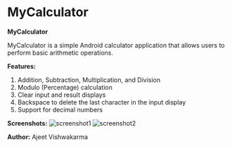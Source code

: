 # MyCalculator
**MyCalculator**

MyCalculator is a simple Android calculator application that allows users to perform basic arithmetic operations.

**Features:**
1. Addition, Subtraction, Multiplication, and Division
2. Modulo (Percentage) calculation
3. Clear input and result displays
4. Backspace to delete the last character in the input display
5. Support for decimal numbers
   
**Screenshots:**
![screenshot1](https://github.com/Ajeet78/MyCalculator/assets/74188571/cdc50451-bd73-42e3-b58e-bc3683114b9c)
![screenshot2](https://github.com/Ajeet78/MyCalculator/assets/74188571/349e9248-4d33-43d4-a7a2-99901fa22c92)

**Author:**
Ajeet Vishwakarma
